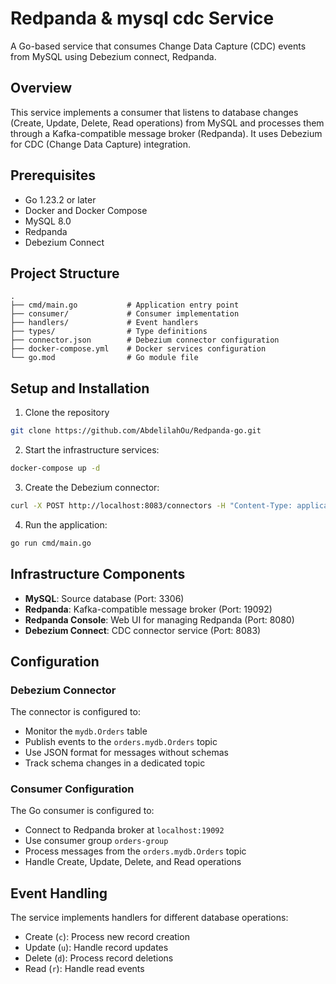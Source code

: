 # Redpanda & mysql cdc Service

A Go-based service that consumes Change Data Capture (CDC) events from MySQL using Debezium connect, Redpanda.

## Overview

This service implements a consumer that listens to database changes (Create, Update, Delete, Read operations) from MySQL and processes them through a Kafka-compatible message broker (Redpanda). It uses Debezium for CDC (Change Data Capture) integration.

## Prerequisites

- Go 1.23.2 or later
- Docker and Docker Compose
- MySQL 8.0
- Redpanda
- Debezium Connect

## Project Structure

```plaintext
.
├── cmd/main.go           # Application entry point
├── consumer/             # Consumer implementation
├── handlers/             # Event handlers
├── types/                # Type definitions
├── connector.json        # Debezium connector configuration
├── docker-compose.yml    # Docker services configuration
└── go.mod                # Go module file
```

## Setup and Installation

1. Clone the repository
```bash
git clone https://github.com/AbdelilahOu/Redpanda-go.git
```

2. Start the infrastructure services:
```bash
docker-compose up -d
```

3. Create the Debezium connector:
```bash
curl -X POST http://localhost:8083/connectors -H "Content-Type: application/json" -d @connector.json
```

4. Run the application:
```bash
go run cmd/main.go
```

## Infrastructure Components

- **MySQL**: Source database (Port: 3306)
- **Redpanda**: Kafka-compatible message broker (Port: 19092)
- **Redpanda Console**: Web UI for managing Redpanda (Port: 8080)
- **Debezium Connect**: CDC connector service (Port: 8083)

## Configuration

### Debezium Connector

The connector is configured to:
- Monitor the `mydb.Orders` table
- Publish events to the `orders.mydb.Orders` topic
- Use JSON format for messages without schemas
- Track schema changes in a dedicated topic

### Consumer Configuration

The Go consumer is configured to:
- Connect to Redpanda broker at `localhost:19092`
- Use consumer group `orders-group`
- Process messages from the `orders.mydb.Orders` topic
- Handle Create, Update, Delete, and Read operations

## Event Handling

The service implements handlers for different database operations:
- Create (`c`): Process new record creation
- Update (`u`): Handle record updates
- Delete (`d`): Process record deletions
- Read (`r`): Handle read events
